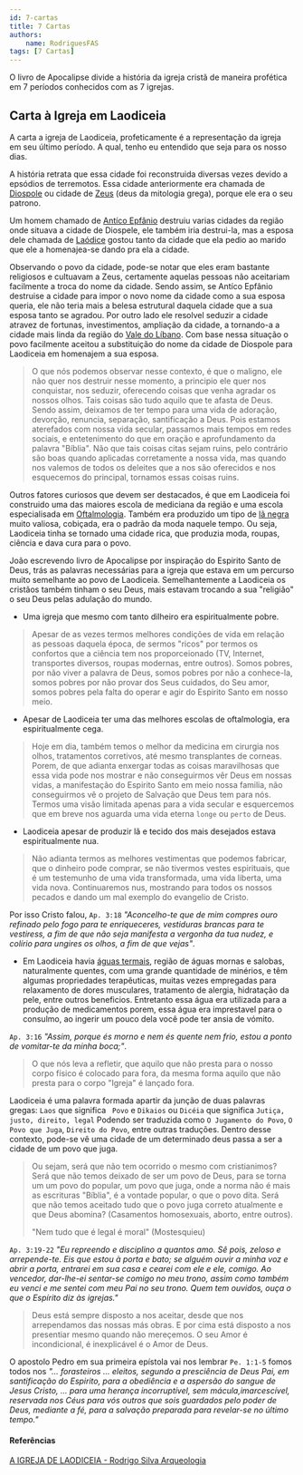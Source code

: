 ```yaml
---
id: 7-cartas
title: 7 Cartas
authors: 
    name: RodriguesFAS
tags: [7 Cartas]
---
```


O livro de Apocalipse divide a história da igreja cristã de maneira profética em 7 períodos conhecidos com as 7 igrejas.

## Carta à Igreja em Laodiceia

 A carta a igreja de Laodiceia, profeticamente é a representação da igreja em seu último período. A qual, tenho eu entendido que seja para os nosso dias.
 
 A história retrata que essa cidade foi reconstruida diversas vezes devido a epsódios de terremotos. Essa cidade anteriormente era chamada de [Diospole](#) ou cidade de [Zeus](#) (deus da mitologia grega), porque ele era o seu patrono.
 
 Um homem chamado de [Antíco Epfânio](#) destruiu varias cidades da região onde situava a cidade de Diospele, ele também iria destrui-la, mas a esposa dele chamada de [Laódice](#) gostou tanto da cidade que ela pedio ao marido que ele a homenajea-se dando pra ela a cidade.

 Observando o povo da cidade, pode-se notar que eles eram bastante religiosos e cultuavam a Zeus, certamente aquelas pessoas não aceitariam facilmente a troca do nome da cidade. Sendo assim, se Antíco Epfânio destruise a cidade para impor o novo nome da cidade como a sua esposa queria, ele não teria mais a belesa estrutural daquela cidade que a sua esposa tanto se agradou. Por outro lado ele resolvel seduzir a cidade atravez de fortunas, investimentos, ampliação da cidade, a tornando-a a cidade mais linda da região do [Vale do Líbano](#). Com base nessa situação o povo facilmente aceitou a substituição do nome da cidade de Diospole para Laodiceia em homenajem a sua esposa.

 > O que nós podemos observar nesse contexto, é que o maligno, ele não quer nos destruir nesse momento, a principio ele quer nos conquistar, nos seduzir, oferecendo coisas que venha agradar os nossos olhos. Tais coisas são tudo aquilo que te afasta de Deus. Sendo assim, deixamos de ter tempo para uma vida de adoração, devorção, renuncia, separação, santificação a Deus. Pois estamos aterefados com nossa vida secular, passamos mais tempos em redes sociais, e entetenimento do que em oração e aprofundamento da palavra "Bíblia". Não que tais coisas citas sejam ruins, pelo contrário são boas quando aplicadas corretamente a nossa vida, mas quando nos valemos de todos os deleites que a nos são oferecidos e nos esquecemos do principal, tornamos essas coisas ruins.

 Outros fatores curiosos que devem ser destacados, é que em Laodiceia foi construido uma das maiores escola de mediciana da região e uma escola especialisada em [Oftalmologia](#). Também era produzido um tipo de [lã negra](#) muito valiosa, cobiçada, era o padrão da moda naquele tempo. Ou seja, Laodiceia tinha se tornado uma cidade rica, que produzia moda, roupas, ciência e dava cura para o povo.

 João escrevendo livro de Apocalipse por inspiração do Espirito Santo de Deus, trás as palavras necessárias para a igreja que estava em um percurso muito semelhante ao povo de Laodiceia. Semelhantemente a Laodiceia os cristãos também tinham o seu Deus, mais estavam trocando a sua "religião" o seu Deus pelas adulação do mundo. 
 
 - Uma igreja que mesmo com tanto dilheiro era espiritualmente pobre.
  
> Apesar de as vezes termos melhores condições de vida em relação as pessoas daquela época, de sermos "ricos" por termos os confortos que a ciência tem nos proporceionado (TV, Internet, transportes diversos, roupas modernas, entre outros). Somos pobres, por não viver a palavra de Deus, somos pobres por não a conhece-la, somos pobres por não provar dos Seus cuidados, do Seu amor, somos pobres pela falta do operar e agir do Espirito Santo em nosso meio.
 
 - Apesar de Laodiceia ter uma das melhores escolas de oftalmologia, era espiritualmente cega.

> Hoje em dia, também temos o melhor da medicina em cirurgia nos olhos, tratamentos corretivos, até mesmo transplantes de corneas. Porem, de que adianta enxergar todas as coisas maravilhosas que essa vida pode nos mostrar e não conseguirmos vêr Deus em nossas vidas, a manifestação do Espirito Santo em meio nossa familia, não conseguirmos vê o projeto de Salvação que Deus tem para nós. Termos uma visão limitada apenas para a vida secular e esquercemos que em breve nos aguarda uma vida eterna ```longe``` ou ```perto``` de Deus.
 
 - Laodiceia apesar de produzir lã e tecido dos mais desejados estava espiritualmente nua.

> Não adianta termos as melhores vestimentas que podemos fabricar, que o dinheiro pode comprar, se não tivermos vestes espirituais, que é um testemunho de uma vida transformada, uma vida liberta, uma vida nova. Continuaremos nus, mostrando para todos os nossos pecados e dando um mal exemplo do evangelio de Cristo.

Por isso Cristo falou, ```Ap. 3:18``` *"Aconcelho-te que de mim compres ouro refinado pelo fogo para te enriqueceres, vestiduras brancas para te vestiress, a fim de que não seja manifesta a vergonha da tua nudez, e colírio para ungires os olhos, a fim de que vejas"*.

- Em Laodiceia havia [águas termais](#), região de águas mornas e salobas, naturalmente quentes, com uma grande quantidade de minérios, e têm algumas propriedades terapêuticas, muitas vezes empregadas para relaxamento de dores musculares, tratamento de alergia, hidratação da pele, entre outros beneficios. Entretanto essa água era utilizada para a produção de medicamentos porem, essa água era imprestavel para o consulmo, ao ingerir um pouco dela você pode ter ansia de vómito. 
 
```Ap. 3:16``` *"Assim, porque és morno e nem és quente nem frio, estou a ponto de vomitar-te da minha boca;"*.

> O que nós leva a refletir, que aquilo que não presta para o nosso corpo físico é colocado para fora, da mesma forma aquilo que não presta para o corpo "Igreja" é lançado fora.

Laodiceia é uma palavra formada apartir da junção de duas palavras gregas: ```Laos``` que significa ``` Povo``` e ```Dikaios``` ou ```Dicéia``` que significa ```Jutiça, justo, direito, legal``` Podendo ser traduzida como ```O Jugamento do Povo```, ```O Povo que Juga```, ```Direito do Povo```, entre outras traduções. Dentro desse contexto, pode-se vê uma cidade de um determinado deus passa a ser a cidade de um povo que juga. 

> Ou sejam, será que não tem ocorrido o mesmo com cristianimos? Será que não temos deixado de ser um povo de Deus, para se torna um um povo do popular, um povo que juga, onde a norma não é mais as escrituras "Bíblia", é a vontade popular, o que o povo dita. Será que não temos aceitado tudo que o povo juga correto atualmente e que Deus abomina? (Casamentos homosexuais, aborto, entre outros). 
> 
> "Nem tudo que é legal é moral" (Mostesquieu)

```Ap. 3:19-22``` *"Eu repreendo e disciplino a quantos amo. Sê pois, zeloso e arrepende-te. Eis que estou à porta e bato; se alguém ouvir a minha voz e abrir a porta, entrarei em sua casa e cearei com ele e ele, comigo. Ao vencedor, dar-lhe-ei sentar-se comigo no meu trono, assim como também eu venci e me sentei com meu Pai no seu trono. Quem tem ouvidos, ouça o que o Espírito diz às igrejas."*

> Deus está sempre disposto a nos aceitar, desde que nos arrependamos das nossas más obras. E por cima está disposto a nos presentiar mesmo quando não mereçemos. O seu Amor é incondicional, é inexplicável é o Amor de Deus.

O apostolo Pedro em sua primeira epístola vai nos lembrar ```Pe. 1:1-5``` fomos todos nos *"... forasteiros ... eleitos, segundo a presciência de Deus Pai, em santificação do Espirito, para a obediência e a aspersão do sangue de Jesus Cristo, ... para uma herança incorruptível, sem mácula,imarcescível, reservada nos Céus para vós outros que sois guardados pelo poder de Deus, mediante a fé, para a salvação preparada para revelar-se no último tempo."*

#### Referências
[A IGREJA DE LAODICEIA - Rodrigo Silva Arqueologia](https://www.youtube.com/watch?v=zVHl3uXvehE)